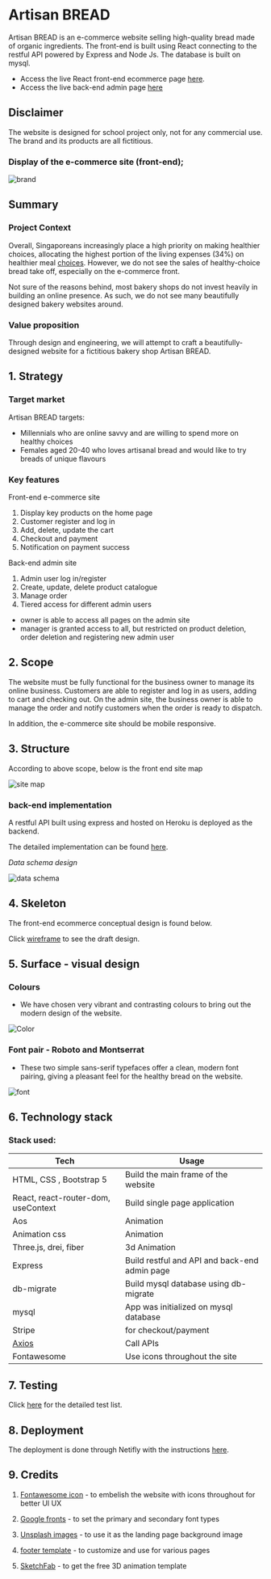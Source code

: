 # Artisan BREAD

Artisan BREAD is an e-commerce website selling high-quality bread made of organic ingredients. The front-end is built using React connecting to the restful API powered by Express and Node Js. The database is built on mysql.

- Access the live React front-end ecommerce page [here](https://chic-crostata-11c4b4.netlify.app).
- Access the live back-end admin page [here](https://artisanbread.herokuapp.com)

## Disclaimer

The website is designed for school project only, not for any commercial use. The brand and its products are all fictitious.

### Display of the e-commerce site (front-end);

![brand](https://github.com/Jerrysuper123/artisanbreadsources/blob/main/webScreenShot.png?raw=true)

## Summary

### Project Context

Overall, Singaporeans increasingly place a high priority on making healthier choices, allocating the highest portion of the living expenses (34%) on healthier meal [choices](https://www.aia.com.sg/en/about-aia/media-centre/press-releases/2020/singaporeans-doubled-down-on-keeping-healthy-amid-covid19.html). However, we do not see the sales of healthy-choice bread take off, especially on the e-commerce front.

Not sure of the reasons behind, most bakery shops do not invest heavily in building an online presence. As such, we do not see many beautifully designed bakery websites around.

### Value proposition

Through design and engineering, we will attempt to craft a beautifully-designed website for a fictitious bakery shop Artisan BREAD.

## 1. Strategy

### Target market

Artisan BREAD targets:

- Millennials who are online savvy and are willing to spend more on healthy choices
- Females aged 20-40 who loves artisanal bread and would like to try breads of unique flavours

### Key features

Front-end e-commerce site

1. Display key products on the home page
2. Customer register and log in
3. Add, delete, update the cart
4. Checkout and payment
5. Notification on payment success

Back-end admin site

1. Admin user log in/register
2. Create, update, delete product catalogue
3. Manage order
4. Tiered access for different admin users

- owner is able to access all pages on the admin site
- manager is granted access to all, but restricted on product deletion, order deletion and registering new admin user

## 2. Scope

The website must be fully functional for the business owner to manage its online business. Customers are able to register and log in as users, adding to cart and checking out. On the admin site, the business owner is able to manage the order and notify customers when the order is ready to dispatch.

In addition, the e-commerce site should be mobile responsive.

## 3. Structure

According to above scope, below is the front end site map

![site map](https://github.com/Jerrysuper123/artisanbreadsources/blob/main/frontEndSiteMap.png?raw=true)

### back-end implementation

A restful API built using express and hosted on Heroku is deployed as the backend.

The detailed implementation can be found [here](https://github.com/Jerrysuper123/artisan-bread-backend).

<em>Data schema design</em>

![data schema](https://github.com/Jerrysuper123/artisanbreadsources/blob/main/artisan_bread.png?raw=true)

## 4. Skeleton

The front-end ecommerce conceptual design is found below.

Click [wireframe](https://github.com/Jerrysuper123/artisanbreadsources/blob/main/frontEndSkeleton.pdf) to see the draft design.

## 5. Surface - visual design

### Colours

- We have chosen very vibrant and contrasting colours to bring out the modern design of the website.

![Color](https://github.com/Jerrysuper123/artisanbreadsources/blob/main/color.png?raw=true)

### Font pair - Roboto and Montserrat

- These two simple sans-serif typefaces offer a clean, modern font pairing, giving a pleasant feel for the healthy bread on the website.

![font](https://github.com/Jerrysuper123/eventfulSources/blob/main/images/sources/fontEvent.png?raw=true)

## 6. Technology stack

### Stack used:

| Tech                                       | Usage                                         |
| ------------------------------------------ | --------------------------------------------- |
| HTML, CSS , Bootstrap 5                    | Build the main frame of the website           |
| React, react-router-dom, useContext        | Build single page application                 |
| Aos                                        | Animation                                     |
| Animation css                              | Animation                                     |
| Three.js, drei, fiber                      | 3d Animation                                  |
| Express                                    | Build restful and API and back-end admin page |
| db-migrate                                 | Build mysql database using db-migrate         |
| mysql                                      | App was initialized on mysql database         |
| Stripe                                     | for checkout/payment                          |
| [Axios](https://axios-http.com/docs/intro) | Call APIs                                     |
| Fontawesome                                | Use icons throughout the site                 |

## 7. Testing

Click [here](https://github.com/Jerrysuper123/artisanbreadsources/blob/main/artisanBread%20test%20cases.pdf) for the detailed test list.

## 8. Deployment

The deployment is done through Netifly with the instructions [here](https://www.youtube.com/watch?v=OPalwvWO63U&t=39s&ab_channel=SanskarTiwari).

## 9. Credits

1. [Fontawesome icon](https://fontawesome.com/) - to embelish the website with icons throughout for better UI UX

2. [Google fronts](https://www.google.com/search?q=google+fonts&oq=google+front&aqs=chrome.1.69i57j0i10j0i512l2j0i10l6.4333j0j4&sourceid=chrome&ie=UTF-8) - to set the primary and secondary font types

3. [Unsplash images](https://unsplash.com/) - to use it as the landing page background image

4. [footer template](https://gist.github.com/Luke-zhang-04/7cb523899ca4044f805f0d0909e4c5c1) - to customize and use for various pages

5. [SketchFab](https://sketchfab.com/) - to get the free 3D animation template
